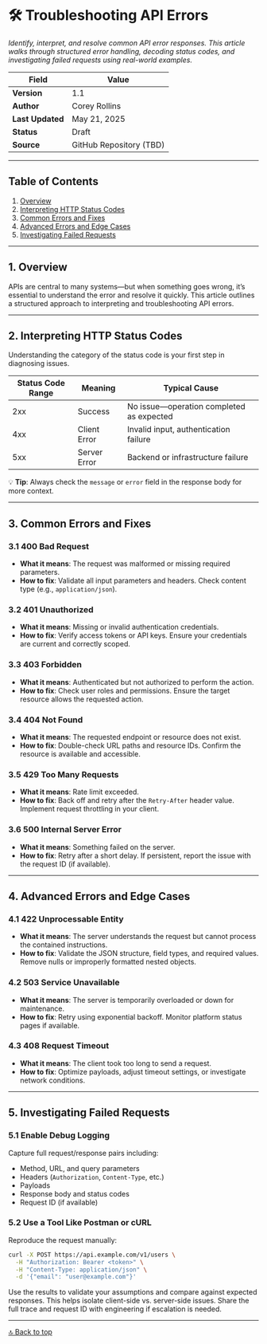 # 🛠️ Troubleshooting API Errors

*Identify, interpret, and resolve common API error responses. This article walks through structured error handling, decoding status codes, and investigating failed requests using real-world examples.*

| **Field**       | **Value**                    |
|------------------|------------------------------|
| **Version**      | 1.1                          |
| **Author**       | Corey Rollins               |
| **Last Updated** | May 21, 2025                |
| **Status**       | Draft                        |
| **Source**       | GitHub Repository (TBD)      |

---

## Table of Contents

1. [Overview](#1-overview)  
2. [Interpreting HTTP Status Codes](#2-interpreting-http-status-codes)  
3. [Common Errors and Fixes](#3-common-errors-and-fixes)  
4. [Advanced Errors and Edge Cases](#4-advanced-errors-and-edge-cases)  
5. [Investigating Failed Requests](#5-investigating-failed-requests)  

---

## 1. Overview

APIs are central to many systems—but when something goes wrong, it’s essential to understand the error and resolve it quickly. This article outlines a structured approach to interpreting and troubleshooting API errors.

---

## 2. Interpreting HTTP Status Codes

Understanding the category of the status code is your first step in diagnosing issues.

| **Status Code Range** | **Meaning**      | **Typical Cause**                     |
|------------------------|------------------|----------------------------------------|
| 2xx                    | Success          | No issue—operation completed as expected |
| 4xx                    | Client Error     | Invalid input, authentication failure |
| 5xx                    | Server Error     | Backend or infrastructure failure     |

💡 **Tip**: Always check the `message` or `error` field in the response body for more context.

---

## 3. Common Errors and Fixes

### 3.1 400 Bad Request

- **What it means**: The request was malformed or missing required parameters.
- **How to fix**: Validate all input parameters and headers. Check content type (e.g., `application/json`).

### 3.2 401 Unauthorized

- **What it means**: Missing or invalid authentication credentials.
- **How to fix**: Verify access tokens or API keys. Ensure your credentials are current and correctly scoped.

### 3.3 403 Forbidden

- **What it means**: Authenticated but not authorized to perform the action.
- **How to fix**: Check user roles and permissions. Ensure the target resource allows the requested action.

### 3.4 404 Not Found

- **What it means**: The requested endpoint or resource does not exist.
- **How to fix**: Double-check URL paths and resource IDs. Confirm the resource is available and accessible.

### 3.5 429 Too Many Requests

- **What it means**: Rate limit exceeded.
- **How to fix**: Back off and retry after the `Retry-After` header value. Implement request throttling in your client.

### 3.6 500 Internal Server Error

- **What it means**: Something failed on the server.
- **How to fix**: Retry after a short delay. If persistent, report the issue with the request ID (if available).

---

## 4. Advanced Errors and Edge Cases

### 4.1 422 Unprocessable Entity

- **What it means**: The server understands the request but cannot process the contained instructions.
- **How to fix**: Validate the JSON structure, field types, and required values. Remove nulls or improperly formatted nested objects.

### 4.2 503 Service Unavailable

- **What it means**: The server is temporarily overloaded or down for maintenance.
- **How to fix**: Retry using exponential backoff. Monitor platform status pages if available.

### 4.3 408 Request Timeout

- **What it means**: The client took too long to send a request.
- **How to fix**: Optimize payloads, adjust timeout settings, or investigate network conditions.

---

## 5. Investigating Failed Requests

### 5.1 Enable Debug Logging

Capture full request/response pairs including:

- Method, URL, and query parameters  
- Headers (`Authorization`, `Content-Type`, etc.)  
- Payloads  
- Response body and status codes  
- Request ID (if available)

### 5.2 Use a Tool Like Postman or cURL

Reproduce the request manually:

```bash
curl -X POST https://api.example.com/v1/users \
  -H "Authorization: Bearer <token>" \
  -H "Content-Type: application/json" \
  -d '{"email": "user@example.com"}'
```

Use the results to validate your assumptions and compare against expected responses. This helps isolate client-side vs. server-side issues. Share the full trace and request ID with engineering if escalation is needed.

---

[🔝 Back to top](#-troubleshooting-api-errors)
